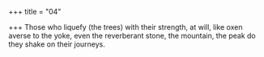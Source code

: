 +++
title = "04"

+++
Those who liquefy (the trees) with their strength, at will, like oxen averse  to the yoke,
even the reverberant stone, the mountain, the peak do they shake on  their journeys.